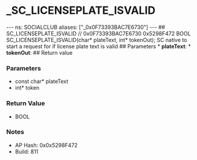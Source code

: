 # _SC_LICENSEPLATE_ISVALID

--- ns: SOCIALCLUB aliases: ["_0x0F73393BAC7E6730"] --- ## SC_LICENSEPLATE_ISVALID  // 0x0F73393BAC7E6730 0x5298F472 BOOL SC_LICENSEPLATE_ISVALID(char* plateText, int* tokenOut);  SC native to start a request for if license plate text is valid  ## Parameters * **plateText**: * **tokenOut**:  ## Return value

### Parameters
* const char* plateText
* int* token

### Return Value
* BOOL

### Notes
* AP Hash: 0x0x5298F472
* Build: 811

